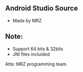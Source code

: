 ## Android Studio Source
- Made by MRZ
 
## **Note**:
- Support 64 bits & 32bits
- JNI files incluided

Atte: MRZ programming team

